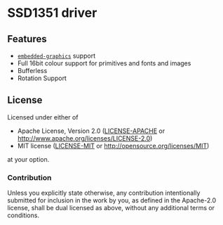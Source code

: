 # SSD1351 driver

## Features
- [`embedded-graphics`](https://github.com/jamwaffles/embedded-graphics) support
- Full 16bit colour support for primitives and fonts and images
- Bufferless
- Rotation Support

## License

Licensed under either of

- Apache License, Version 2.0 ([LICENSE-APACHE](LICENSE-APACHE) or
  http://www.apache.org/licenses/LICENSE-2.0)
- MIT license ([LICENSE-MIT](LICENSE-MIT) or http://opensource.org/licenses/MIT)

at your option.

### Contribution

Unless you explicitly state otherwise, any contribution intentionally submitted
for inclusion in the work by you, as defined in the Apache-2.0 license, shall be
dual licensed as above, without any additional terms or conditions.
